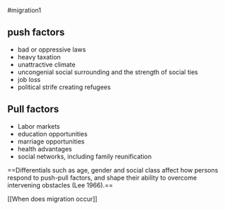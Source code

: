 #migration1 
## push factors 
- bad or oppressive laws 
- heavy taxation 
- unattractive climate
- uncongenial social surrounding and the strength of social ties 
- job loss 
- political strife creating refugees

## Pull factors
- Labor markets
- education opportunities
- marriage opportunities
- health advantages
- social networks, including family reunification

==Differentials such as age, gender and social class affect how persons respond to push-pull factors, and shape their ability to overcome intervening obstacles (Lee 1966).==


[[When does migration occur]] 